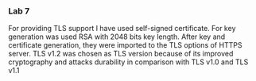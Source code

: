 ### Lab 7 ###

For providing TLS support I have used self-signed certificate. For key generation was used RSA with 2048 bits key length. After key and certificate generation, they were imported to the TLS options of HTTPS server. TLS v1.2 was chosen as TLS version because of its improved cryptography and attacks durability in comparison with TLS v1.0 and TLS v1.1